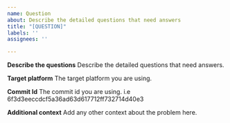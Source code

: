 ```yaml
---
name: Question
about: Describe the detailed questions that need answers
title: "[QUESTION]"
labels: ''
assignees: ''

---
```


**Describe the questions**
Describe the detailed questions that need answers.

**Target platform**
The target platform you are using.

**Commit Id**
The commit id you are using.
i.e 6f3d3eeccdcf5a36ad63d617712ff732714d40e3

**Additional context**
Add any other context about the problem here.
